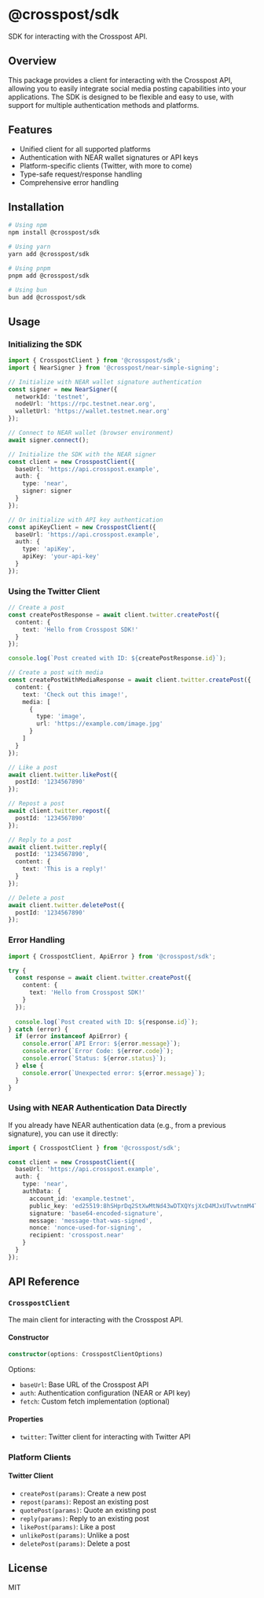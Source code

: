 # @crosspost/sdk

SDK for interacting with the Crosspost API.

## Overview

This package provides a client for interacting with the Crosspost API, allowing you to easily integrate social media posting capabilities into your applications. The SDK is designed to be flexible and easy to use, with support for multiple authentication methods and platforms.

## Features

- Unified client for all supported platforms
- Authentication with NEAR wallet signatures or API keys
- Platform-specific clients (Twitter, with more to come)
- Type-safe request/response handling
- Comprehensive error handling

## Installation

```bash
# Using npm
npm install @crosspost/sdk

# Using yarn
yarn add @crosspost/sdk

# Using pnpm
pnpm add @crosspost/sdk

# Using bun
bun add @crosspost/sdk
```

## Usage

### Initializing the SDK

```typescript
import { CrosspostClient } from '@crosspost/sdk';
import { NearSigner } from '@crosspost/near-simple-signing';

// Initialize with NEAR wallet signature authentication
const signer = new NearSigner({
  networkId: 'testnet',
  nodeUrl: 'https://rpc.testnet.near.org',
  walletUrl: 'https://wallet.testnet.near.org'
});

// Connect to NEAR wallet (browser environment)
await signer.connect();

// Initialize the SDK with the NEAR signer
const client = new CrosspostClient({
  baseUrl: 'https://api.crosspost.example',
  auth: {
    type: 'near',
    signer: signer
  }
});

// Or initialize with API key authentication
const apiKeyClient = new CrosspostClient({
  baseUrl: 'https://api.crosspost.example',
  auth: {
    type: 'apiKey',
    apiKey: 'your-api-key'
  }
});
```

### Using the Twitter Client

```typescript
// Create a post
const createPostResponse = await client.twitter.createPost({
  content: {
    text: 'Hello from Crosspost SDK!'
  }
});

console.log(`Post created with ID: ${createPostResponse.id}`);

// Create a post with media
const createPostWithMediaResponse = await client.twitter.createPost({
  content: {
    text: 'Check out this image!',
    media: [
      {
        type: 'image',
        url: 'https://example.com/image.jpg'
      }
    ]
  }
});

// Like a post
await client.twitter.likePost({
  postId: '1234567890'
});

// Repost a post
await client.twitter.repost({
  postId: '1234567890'
});

// Reply to a post
await client.twitter.reply({
  postId: '1234567890',
  content: {
    text: 'This is a reply!'
  }
});

// Delete a post
await client.twitter.deletePost({
  postId: '1234567890'
});
```

### Error Handling

```typescript
import { CrosspostClient, ApiError } from '@crosspost/sdk';

try {
  const response = await client.twitter.createPost({
    content: {
      text: 'Hello from Crosspost SDK!'
    }
  });
  
  console.log(`Post created with ID: ${response.id}`);
} catch (error) {
  if (error instanceof ApiError) {
    console.error(`API Error: ${error.message}`);
    console.error(`Error Code: ${error.code}`);
    console.error(`Status: ${error.status}`);
  } else {
    console.error(`Unexpected error: ${error.message}`);
  }
}
```

### Using with NEAR Authentication Data Directly

If you already have NEAR authentication data (e.g., from a previous signature), you can use it directly:

```typescript
import { CrosspostClient } from '@crosspost/sdk';

const client = new CrosspostClient({
  baseUrl: 'https://api.crosspost.example',
  auth: {
    type: 'near',
    authData: {
      account_id: 'example.testnet',
      public_key: 'ed25519:8hSHprDq2StXwMtNd43wDTXQYsjXcD4MJxUTvwtnmM4T',
      signature: 'base64-encoded-signature',
      message: 'message-that-was-signed',
      nonce: 'nonce-used-for-signing',
      recipient: 'crosspost.near'
    }
  }
});
```

## API Reference

### `CrosspostClient`

The main client for interacting with the Crosspost API.

#### Constructor

```typescript
constructor(options: CrosspostClientOptions)
```

Options:
- `baseUrl`: Base URL of the Crosspost API
- `auth`: Authentication configuration (NEAR or API key)
- `fetch`: Custom fetch implementation (optional)

#### Properties

- `twitter`: Twitter client for interacting with Twitter API

### Platform Clients

#### Twitter Client

- `createPost(params)`: Create a new post
- `repost(params)`: Repost an existing post
- `quotePost(params)`: Quote an existing post
- `reply(params)`: Reply to an existing post
- `likePost(params)`: Like a post
- `unlikePost(params)`: Unlike a post
- `deletePost(params)`: Delete a post

## License

MIT
